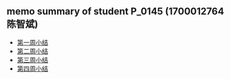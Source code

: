 ## memo summary of student P_0145 (1700012764陈智斌)

* [第一周小结](../../Memos/Study-Memo/P_0145_Day1.md)
* [第二周小结](../../Memos/Study-Memo/P_0145_Day2.md)
* [第三周小结](../../Memos/Study-Memo/P_0145_Day3.md)
* [第四周小结](../../Memos/Study-Memo/P_0145_Day4.md)